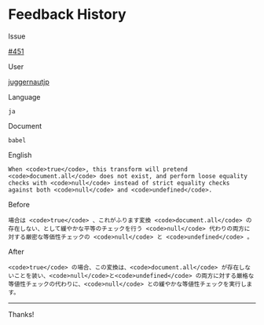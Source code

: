 # Feedback History

Issue

[#451](https://github.com/runebookdev/runebook/issues/451)

User

[juggernautjp](https://github.com/juggernautjp/)

Language

```
ja
```

Document

```
babel
```


English

```
When <code>true</code>, this transform will pretend <code>document.all</code> does not exist, and perform loose equality checks with <code>null</code> instead of strict equality checks against both <code>null</code> and <code>undefined</code>.
```

Before

```
場合は <code>true</code> 、これがふります変換 <code>document.all</code> の存在しない、として緩やかな平等のチェックを行う <code>null</code> 代わりの両方に対する厳密な等価性チェックの <code>null</code> と <code>undefined</code> 。
```


After

```
<code>true</code> の場合、この変換は、<code>document.all</code> が存在しないことを装い、<code>null</code>と<code>undefined</code> の両方に対する厳格な等値性チェックの代わりに、<code>null</code> との緩やかな等値性チェックを実行します。
```

---
Thanks!
